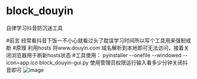 # block_douyin
自律学习抖音防沉迷工具

#前言
经常看抖音下饭一不小心就看过头了耽误学习时间所以写个工具用来强制戒断
#原理
利用hosts 将www.douyin.com 域名解析到本地即可无法访问，接着关闭浏览器用于刷新hosts状态
#工具使用：
pyinstaller --onefile --windowed --icon=app.ico block_douyin-gui.py
使用管理员权限运行输入看多少分钟关闭抖音即可
![image](https://github.com/user-attachments/assets/2bd62f66-d505-4463-a86b-d42b08bcd453)

